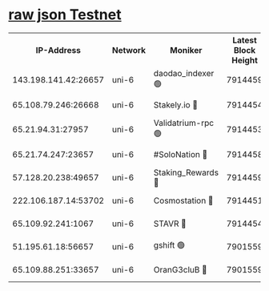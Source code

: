 [raw json Testnet](https://rpc-check.junot.stavr.tech/junot/rpc-junot-result.json)
=


<table><tr><th>IP-Address</th><th>Network</th><th>Moniker</th><th>Latest Block Height</th><th>Earliest Block Height</th><th>Catching Up</th><th>Tx Index</th><th>Voting Power</th><th>Scan Time</th></tr><tr><td>143.198.141.42:26657</td><td>uni-6</td><td>daodao_indexer 🟢</td><td>7914459</td><td>1</td><td>False</td><td>off</td><td>0</td><td>2024-02-12T07:56:24.272509375UTC</td></tr><tr><td>65.108.79.246:26668</td><td>uni-6</td><td>Stakely.io 🔴</td><td>7914454</td><td>1570872</td><td>False</td><td>on</td><td>1846530</td><td>2024-02-12T07:56:12.511810987UTC</td></tr><tr><td>65.21.94.31:27957</td><td>uni-6</td><td>Validatrium-rpc 🟢</td><td>7914453</td><td>2943363</td><td>False</td><td>on</td><td>0</td><td>2024-02-12T07:56:07.629795740UTC</td></tr><tr><td>65.21.74.247:23657</td><td>uni-6</td><td>#SoloNation 🔴</td><td>7914458</td><td>5208001</td><td>False</td><td>on</td><td>112</td><td>2024-02-12T07:56:23.418017639UTC</td></tr><tr><td>57.128.20.238:49657</td><td>uni-6</td><td>Staking_Rewards 🔴</td><td>7914459</td><td>6514618</td><td>False</td><td>on</td><td>1008</td><td>2024-02-12T07:56:24.640718728UTC</td></tr><tr><td>222.106.187.14:53702</td><td>uni-6</td><td>Cosmostation 🔴</td><td>7914451</td><td>7473037</td><td>False</td><td>on</td><td>109003</td><td>2024-02-12T07:56:05.129874009UTC</td></tr><tr><td>65.109.92.241:1067</td><td>uni-6</td><td>STAVR 🔴</td><td>7914454</td><td>7502372</td><td>False</td><td>on</td><td>6054</td><td>2024-02-12T07:56:12.114738367UTC</td></tr><tr><td>51.195.61.18:56657</td><td>uni-6</td><td>gshift 🟢</td><td>7901559</td><td>7691417</td><td>False</td><td>on</td><td>0</td><td>2024-02-12T07:55:54.717561595UTC</td></tr><tr><td>65.109.88.251:33657</td><td>uni-6</td><td>OranG3cluB 🔴</td><td>7901559</td><td>7784738</td><td>False</td><td>on</td><td>11</td><td>2024-02-12T07:56:27.030814058UTC</td></tr></table>